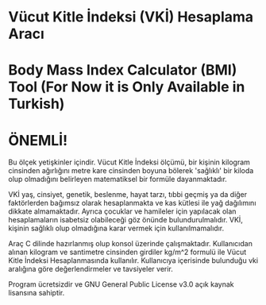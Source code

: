 # Vücut Kitle İndeksi (VKİ) Hesaplama Aracı
# Body Mass Index Calculator (BMI) Tool (For Now it is Only Available in Turkish)



#                                  ÖNEMLİ!

Bu ölçek yetişkinler içindir. Vücut Kitle İndeksi ölçümü, bir kişinin kilogram
cinsinden ağırlığını metre kare	cinsinden boyuna bölerek 'sağlıklı' bir kiloda
olup olmadığını belirleyen matematiksel	bir formüle dayanmaktadır.

VKİ yaş, cinsiyet, genetik, beslenme, hayat tarzı, tıbbi geçmiş ya da diğer
faktörlerden bağımsız olarak hesaplanmakta ve kas kütlesi ile yağ dağılımını
dikkate almamaktadır. Ayrıca çocuklar ve hamileler için yapılacak olan
hesaplamaların isabetsiz olabileceği göz önünde bulundurulmalıdır.
VKİ, kişinin sağlıklı olup olmadığına karar vermek için kullanılmamalıdır.
     	

Araç C dilinde hazırlanmış olup konsol üzerinde çalışmaktadır. Kullanıcıdan alınan kilogram ve santimetre cinsinden girdiler kg/m^2 formulü ile Vücut Kitle İndeksi Hesaplanmasında kullanılır.
Kullanıcıya içerisinde bulunduğu vki aralığına göre değerlendirmeler ve tavsiyeler verir.

Program ücretsizdir ve GNU General Public License v3.0 açık kaynak lisansına sahiptir.

